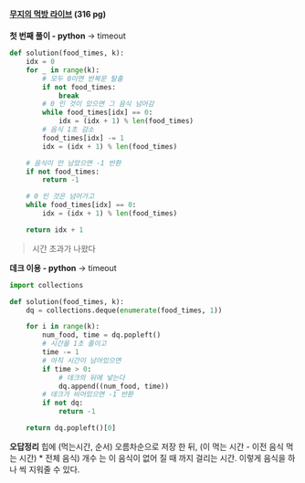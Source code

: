 #### [무지의 먹방 라이브](https://programmers.co.kr/learn/courses/30/lessons/42891?language=python3) (316 pg)

**첫 번째 풀이 - python** -> timeout
```python
def solution(food_times, k):
    idx = 0
    for _ in range(k):
        # 모두 0이면 반복문 탈출
        if not food_times:
            break
        # 0 인 것이 있으면 그 음식 넘어감
        while food_times[idx] == 0:
            idx = (idx + 1) % len(food_times)
        # 음식 1초 감소
        food_times[idx] -= 1
        idx = (idx + 1) % len(food_times)

    # 음식이 안 남았으면 -1 반환
    if not food_times:
        return -1

    # 0 인 것은 넘어가고
    while food_times[idx] == 0:
        idx = (idx + 1) % len(food_times)

    return idx + 1

```
> 시간 초과가 나왔다

**데크 이용 - python** -> timeout
```python
import collections

def solution(food_times, k):
    dq = collections.deque(enumerate(food_times, 1))

    for i in range(k):
        num_food, time = dq.popleft()
        # 시간을 1초 줄이고
        time -= 1
        # 아직 시간이 남아있으면
        if time > 0:
            # 데크의 뒤에 넣는다
            dq.append((num_food, time))
        # 데크가 비어있으면 -1 반환
        if not dq:
            return -1

    return dq.popleft()[0]

```

**오답정리**
힙에 (먹는시간, 순서) 오름차순으로 저장 한 뒤, (이 먹는 시간 - 이전 음식 먹는 시간) * 전체 음식) 개수 는 이 음식이 없어 질 때 까지 걸리는 시간. 이렇게 음식을 하나 씩 지워줄 수 있다.